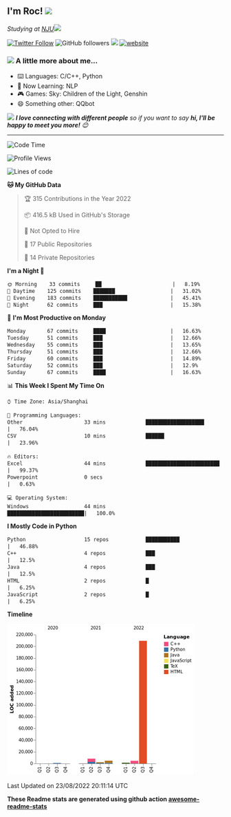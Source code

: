 <!-- <img align='right' src="https://media.giphy.com/media/M9gbBd9nbDrOTu1Mqx/giphy.gif" width="230"> -->
<h2>I'm Roc! <img src="https://media.giphy.com/media/12oufCB0MyZ1Go/giphy.gif" width="50"></h2>
<p><em>Studying at <a href="http://www.nju.edu.cn">NJU</a><img src="https://media.giphy.com/media/WUlplcMpOCEmTGBtBW/giphy.gif" width="50"> 
</em></p>

[![Twitter Follow](https://img.shields.io/twitter/follow/Roc78862980?label=Follow)](https://twitter.com/intent/follow?screen_name=Roc78862980)
![GitHub followers](https://img.shields.io/github/followers/roc136?label=Follow&style=social)
![](https://visitor-badge.glitch.me/badge?page_id=Roc136.Roc136)
[![website](https://img.shields.io/badge/Website-46a2f1.svg?&style=flat-square&logo=Google-Chrome&logoColor=white&link=https://blog.roc136.top)](https://blog.roc136.top)
<!-- ![Waka Readme](https://github.com/anmol098/anmol098/workflows/Waka%20Readme/badge.svg) -->
<!-- [![Linkedin: anmol](https://img.shields.io/badge/-anmol-blue?style=flat-square&logo=Linkedin&logoColor=white&link=https://www.linkedin.com/in/anmol-p-singh/)](https://www.linkedin.com/in/anmol-p-singh/) -->

### <img src="https://media.giphy.com/media/VgCDAzcKvsR6OM0uWg/giphy.gif" width="50"> A little more about me...  

- ⌨️ Languages: C/C++, Python
- 🌱 Now Learning: NLP
- 🎮 Games: Sky: Children of the Light, Genshin
- 😄 Something other: QQbot

<img src="https://media.giphy.com/media/LnQjpWaON8nhr21vNW/giphy.gif" width="60"> <em><b>I love connecting with different people</b> so if you want to say <b>hi, I'll be happy to meet you more!</b> 😊</em>

---
<!--START_SECTION:waka-->
![Code Time](http://img.shields.io/badge/Code%20Time-1%2C177%20hrs%2033%20mins-blue)

![Profile Views](http://img.shields.io/badge/Profile%20Views-0-blue)

![Lines of code](https://img.shields.io/badge/From%20Hello%20World%20I%27ve%20Written-232%20Thousand%20lines%20of%20code-blue)

**🐱 My GitHub Data** 

> 🏆 315 Contributions in the Year 2022
 > 
> 📦 416.5 kB Used in GitHub's Storage 
 > 
> 🚫 Not Opted to Hire
 > 
> 📜 17 Public Repositories 
 > 
> 🔑 14 Private Repositories  
 > 
**I'm a Night 🦉** 

```text
🌞 Morning    33 commits     ██                       |   8.19% 
🌆 Daytime    125 commits    ███████                  |   31.02% 
🌃 Evening    183 commits    ███████████              |   45.41% 
🌙 Night      62 commits     ███                      |   15.38%

```
📅 **I'm Most Productive on Monday** 

```text
Monday       67 commits     ████                     |   16.63% 
Tuesday      51 commits     ███                      |   12.66% 
Wednesday    55 commits     ███                      |   13.65% 
Thursday     51 commits     ███                      |   12.66% 
Friday       60 commits     ███                      |   14.89% 
Saturday     52 commits     ███                      |   12.9% 
Sunday       67 commits     ████                     |   16.63%

```


📊 **This Week I Spent My Time On** 

```text
⌚︎ Time Zone: Asia/Shanghai

💬 Programming Languages: 
Other                    33 mins             ███████████████████      |   76.04% 
CSV                      10 mins             ██████                   |   23.96%

🔥 Editors: 
Excel                    44 mins             ████████████████████████ |   99.37% 
Powerpoint               0 secs                                       |   0.63%

💻 Operating System: 
Windows                  44 mins             █████████████████████████|   100.0%

```

**I Mostly Code in Python** 

```text
Python                   15 repos            ███████████              |   46.88% 
C++                      4 repos             ███                      |   12.5% 
Java                     4 repos             ███                      |   12.5% 
HTML                     2 repos             █                        |   6.25% 
JavaScript               2 repos             █                        |   6.25%

```


**Timeline**

![Chart not found](https://raw.githubusercontent.com/Roc136/Roc136/master/charts/bar_graph.png) 


 Last Updated on 23/08/2022 20:11:14 UTC
<!--END_SECTION:waka-->

**These Readme stats are generated using github action [awesome-readme-stats](https://github.com/Roc136/waka-readme-stats)**
